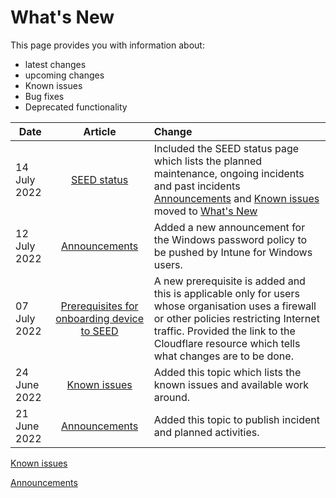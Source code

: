 # What's New

This page provides you with information about:

- latest changes
- upcoming changes
- Known issues
- Bug fixes
- Deprecated functionality



| Date  | Article | Change |
| ------------- |:-------------:|:-------------|
| 14 July 2022 | [SEED status](seed-status) | Included the SEED status page which lists the planned maintenance, ongoing incidents and past incidents<br>[Announcements](announcements) and [Known issues](known-issues) moved to [What's New](what-s-new)|
| 12 July 2022 | [Announcements](announcements)  | Added a new announcement for the Windows password policy to be pushed by Intune for Windows users. |
| 07 July 2022 | [Prerequisites for onboarding device to SEED](prerequisites-for-onboarding) | A new prerequisite is added and this is applicable only for users whose organisation uses a firewall or other policies restricting Internet traffic. Provided the link to the Cloudflare resource which tells what changes are to be done. |
| 24 June 2022     | [Known issues](known-issues)     | Added this topic which lists the known issues and available work around. |
| 21 June 2022 | [Announcements](announcements)  | Added this topic to publish incident and planned activities. |

[Known issues](known-issues.md ':include')

[Announcements](announcements.md ':include')
